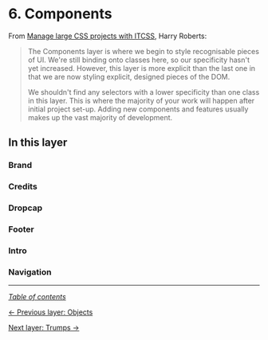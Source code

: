 # 6. Components

From [Manage large CSS projects with ITCSS](https://www.creativebloq.com/web-design/manage-large-css-projects-itcss-101517528#layers), Harry Roberts:

> The Components layer is where we begin to style recognisable pieces of UI. We're still binding onto classes here, so our specificity hasn't yet increased. However, this layer is more explicit than the last one in that we are now styling explicit, designed pieces of the DOM.
>
> We shouldn't find any selectors with a lower specificity than one class in this layer. This is where the majority of your work will happen after initial project set-up. Adding new components and features usually makes up the vast majority of development.

## In this layer

### Brand

### Credits

### Dropcap

### Footer

### Intro

### Navigation

---

_[Table of contents](../../../README.md#structure)_

[← Previous layer: Objects](../objects)

[Next layer: Trumps →](../trumps)
